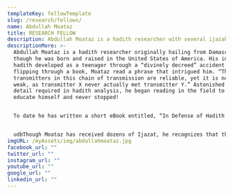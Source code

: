 ```yaml
---
templateKey: fellowTemplate
slug: /research/fellows/
name: Abdullah Moataz
title: RESEARCH FELLOW
description: Abdullah Moataz is a hadith researcher with several ijazah.
descriptionMore: >-
  Abdullah Moataz is a hadith researcher originally hailing from Damascus, Syria
  though he was born and raised in the United States of America. His interest in
  hadith developed as a teenager through a “divinely decreed” accident. While
  flipping through a book, Moataz read a phrase that intrigued him. “The
  transmitters in this chain of transmission are reliable, yet it is nonetheless
  weak, as transmitter X never actually met transmitter Y.” Astonished at the
  detail required in hadith analysis, he began reading in the field to better
  educate himself and never stopped!


  To date he has written a short eBook entitled, “In Defense of Hadith Method,” as well as several short articles and essays, all of which have been published by Islamic Discourse Initiative: http://www.islamicdiscourseinitiative.com/author/abdullah-moataz/ and The Sunni Defense <http://www.twelvershia.net/?s=abdullah+moataz> . 


  udbThough Moataz has received dozens of Ijazat, he recognizes that the majority are meaningless; the only Ijazat which he views contain value are: An honorary Ijazah in Hadith from Dr. Hakem Al-Mutairi – Dr. Hakem awarded him this ijazah after Moataz sent him a bit of research for review. An Ijazah in the Bayquniyyah primer in hadith from Dr. Abu Zayd – this is the first Ijazah Moataz received and It was awarded after he recited the poem from memory to Dr. Abu Zayd and was then subject to a brief test on its meanings which he passed.
imgURL: /myAssets/img/abdullahmoataz.jpg
facebook_url: ""
twitter_url: ""
instagram_url: ""
youtube_url: ""
google_url: ""
linkedin_url: ""
---
```

